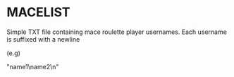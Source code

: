 # MACELIST

Simple TXT file containing mace roulette player usernames.
Each username is suffixed with a newline

(e.g)

"name1\name2\n"

